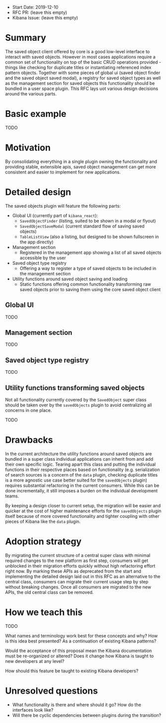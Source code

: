 - Start Date: 2019-12-10
- RFC PR: (leave this empty)
- Kibana Issue: (leave this empty)

# Summary

The saved object client offered by core is a good low-level interface to interact with saved objects. However in most
cases applications require a common set of functionality on top of the basic CRUD operations provided - things like checking
for duplicate titles or instantiating referenced index pattern objects. Together with some pieces of global ui (saved object finder and the saved object saved modal),
a registry for saved object types as well as the management section for saved objects this functionality should be bundled
in a user space plugin. This RFC lays uot various design decisions around the various parts.

# Basic example

TODO

# Motivation

By consolidating everything in a single plugin owning the functionality and providing
stable, extensible apis, saved object management can get more consistent and easier to
implement for new applications.

# Detailed design

The saved objects plugin will feature the following parts:

* Global UI (currently part of `kibana_react`):
    * `SavedObjectFinder` (listing, suited to be shown in a modal or flyout)
    * `SavedObjectSaveModal` (current standard flow of saving saved objects)
    * `TableListView` (also a listing, but designed to be shown fullscreen in the app directly)
* Management section
    * Registered in the management app showing a list of all saved objects accessible by the user
* Saved object type registry
    * Offering a way to register a type of saved objects to be included in the management section
* Utility functions around saved object saving and loading
    * Static functions offering common functionality transforming raw saved objects prior to saving
      them using the core saved object client
      
## Global UI

TODO

## Management section

TODO

## Saved object type registry      

TODO

## Utility functions transforming saved objects

Not all functionality currently covered by the `SavedObject` super class should be taken over by the `savedObjects` plugin
to avoid centralizing all concerns in one place.

TODO
      
# Drawbacks

In the current architecture the utility functions around saved objects are bundled in a super class individual applications
can inherit from and add their own specific logic. Tearing apart this class and putting the individual functions in their
respective places based on functionality (e.g. serialization of search sources is a concern of the  `data` plugin, checking duplicate
titles is a more agnostic use case better suited for the `savedObjects` plugin) requires substantial refactoring in the current
consumers. While this can be done incrementally, it still imposes a burden on the individual development teams.

By keeping a design closer to current setup, the migration will be easier and quicker at the cost of higher maintenance efforts
for the `savedObjects` plugin itself because of more covered functionality and tighter coupling with other pieces of Kibana like
the `data` plugin.

# Adoption strategy

By migrating the current structure of a central super class with minimal required changes to the new platform as first step,
consumers will get unblocked in their migration efforts quickly without high refactoring effort right now. By marking these
APIs as deprecated from the start and implementing the detailed design laid out in this RFC as an alternative to the central class,
consumers can migrate their current usage step by step without breaking changes. Once all consumers are migrated to the new
APIs, the old central class can be removed.

# How we teach this

TODO

What names and terminology work best for these concepts and why? How is this
idea best presented? As a continuation of existing Kibana patterns?

Would the acceptance of this proposal mean the Kibana documentation must be
re-organized or altered? Does it change how Kibana is taught to new developers
at any level?

How should this feature be taught to existing Kibana developers?

# Unresolved questions

* What functionality is there and where should it go? How do the interfaces look like?
* Will there be cyclic dependencies between plugins during the transition?
